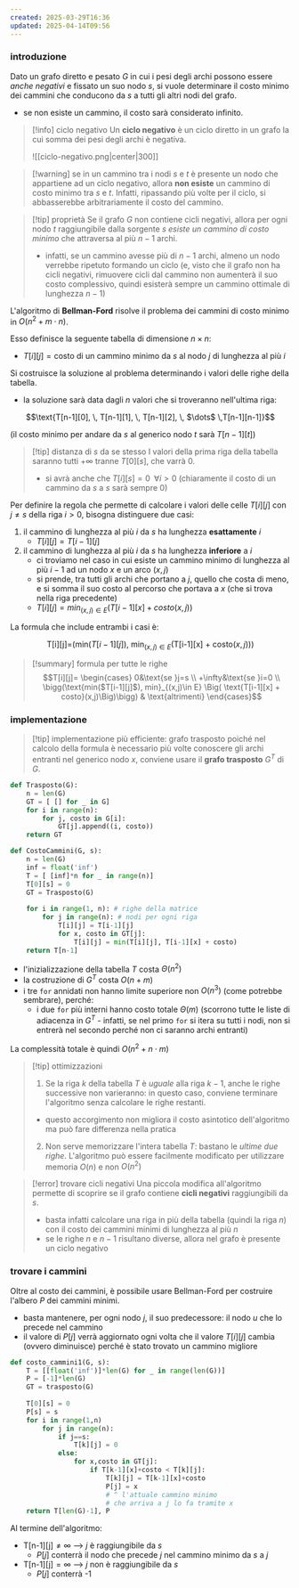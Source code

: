 ```yaml
---
created: 2025-03-29T16:36
updated: 2025-04-14T09:56
---
```

### introduzione
Dato un grafo diretto e pesato $G$ in cui i pesi degli archi possono essere *anche negativi* e fissato un suo nodo $s$, si vuole determinare il costo minimo dei cammini che conducono da $s$ a tutti gli altri nodi del grafo.
- se non esiste un cammino, il costo sarà considerato infinito.

>[!info] ciclo negativo
>Un **ciclo negativo** è un ciclo diretto in un grafo la cui somma dei pesi degli archi è negativa. 
>
>![[ciclo-negativo.png|center|300]]

>[!warning] se in un cammino tra i nodi $s$ e $t$ è presente un nodo che appartiene ad un ciclo negativo, allora **non esiste** un cammino di costo minimo tra $s$ e $t$.
>Infatti, ripassando più volte per il ciclo, si abbasserebbe arbitrariamente il costo del cammino.

>[!tip] proprietà
>Se il grafo $G$ non contiene cicli negativi, allora per ogni nodo $t$ raggiungibile dalla sorgente $s$ *esiste un cammino di costo minimo* che attraversa al più $n-1$ archi.
>- infatti, se un cammino avesse più di $n-1$ archi, almeno un nodo verrebbe ripetuto formando un ciclo (e, visto che il grafo non ha cicli negativi, rimuovere cicli dal cammino non aumenterà il suo costo complessivo, quindi esisterà sempre un cammino ottimale di lunghezza $n-1$)

L'algoritmo di **Bellman-Ford** risolve il problema dei cammini di costo minimo in $O(n^2+m \cdot n)$.

Esso definisce la seguente tabella di dimensione $n\times n$:
- $T[i][j]=\text{costo di un cammino minimo da } s\text{ al nodo } j\text{ di lunghezza al più } i$

Si costruisce la soluzione al problema determinando i valori delle righe della tabella.
- la soluzione sarà data dagli $n$ valori che si troveranno nell'ultima riga:

$$\text{T[n-1][0], \, T[n-1][1], \, T[n-1][2], \, $\dots$  \,T[n-1][n-1]}$$

(il costo minimo per andare da $s$ al generico nodo $t$ sarà $T[n-1][t]$)

> [!tip] distanza di $s$ da se stesso
> I valori della prima riga della tabella saranno tutti $+\infty$ tranne $T[0][s]$, che varrà $0$.
> - si avrà anche che $T[i][s] =0\;\; \forall i>0$ (chiaramente il costo di un cammino da $s$ a $s$ sarà sempre $0$)

Per definire la regola che permette di calcolare i valori delle celle $T[i][j]$ con $j\neq s$ della riga $i > 0$, bisogna distinguere due casi:
1) il cammino di lunghezza al più $i$ da $s$ ha lunghezza **esattamente** $i$
	- $T[i][j]=T[i-1][j]$
2) il cammino di lunghezza al più $i$ da $s$ ha lunghezza **inferiore** a $i$
	- ci troviamo nel caso in cui esiste un cammino minimo di lunghezza al più $i-1$ ad un nodo $x$ e un arco $(x,j)$
	- si prende, tra tutti gli archi che portano a $j$, quello che costa di meno, e si somma il suo costo al percorso che portava a $x$ (che si trova nella riga precedente)
	- $T[i][j] = min_{(x,j)\in E}(T[i-1][x]+costo(x,j))$ 

La formula che include entrambi i casi è:

$$
\text{T[i][j]=} \bigg(\text{min($T[i-1][j]$), min}_{(x,j)\in E} \Big( \text{T[i-1][x] + costo}(x,j)\Big)\bigg)
$$

>[!summary] formula per tutte le righe
>$$T[i][j]= \begin{cases} 0&\text{se }j=s \\ +\infty&\text{se }i=0 \\ \bigg(\text{min($T[i-1][j]$), min}_{(x,j)\in E} \Big( \text{T[i-1][x] + costo}(x,j)\Big)\bigg) & \text{altrimenti} \end{cases}$$

### implementazione
 
>[!tip] implementazione più efficiente: grafo trasposto
>poiché nel calcolo della formula è necessario più volte conoscere gli archi entranti nel generico nodo $x$, conviene usare il **grafo trasposto** $G^T$ di $G$.

```python
def Trasposto(G):
	n = len(G)
	GT = [ [] for _ in G]
	for i in range(n):
		for j, costo in G[i]:
			GT[j].append((i, costo))
	return GT

def CostoCammini(G, s):
	n = len(G)
	inf = float('inf')
	T = [ [inf]*n for _ in range(n)]
	T[0][s] = 0
	GT = Trasposto(G)
	
	for i in range(1, n): # righe della matrice
		for j in range(n): # nodi per ogni riga
			T[i][j] = T[i-1][j]	
			for x, costo in GT[j]:
				T[i][j] = min(T[i][j], T[i-1][x] + costo)
	return T[n-1]
```

- l'inizializzazione della tabella $T$ costa $\Theta(n^2)$
- la costruzione di $G^T$ costa $O(n+m)$
- i tre `for` annidati non hanno limite superiore non $O(n^3)$ (come potrebbe sembrare), perché:
	- i due `for` più interni hanno costo totale $\Theta(m)$ (scorrono tutte le liste di adiacenza in $G^T$ - infatti, se nel primo `for` si itera su tutti i nodi, non si entrerà nel secondo perché non ci saranno archi entranti)

La complessità totale è quindi $O(n^2 +n \cdot m)$

>[!tip] ottimizzazioni
>1) Se la riga $k$ della tabella $T$ è *uguale* alla riga $k-1$, anche le righe successive non varieranno: in questo caso, conviene terminare l'algoritmo senza calcolare le righe restanti.
>	- questo accorgimento non migliora il costo asintotico dell'algoritmo ma può fare differenza nella pratica
>2) Non serve memorizzare l'intera tabella $T$: bastano le *ultime due righe*. L'algoritmo può essere facilmente modificato per utilizzare memoria $O(n)$ e non $O(n^2)$

>[!error] trovare cicli negativi
>Una piccola modifica all'algoritmo permette di scoprire se il grafo contiene **cicli negativi** raggiungibili da $s$.
>- basta infatti calcolare una riga in più della tabella (quindi la riga $n$) con il costo dei cammini minimi di lunghezza al più $n$
>- se le righe $n$ e $n-1$ risultano diverse, allora nel grafo è presente un ciclo negativo
### trovare i cammini
Oltre al costo dei cammini, è possibile usare Bellman-Ford per costruire l'albero $P$ dei cammini minimi.
- basta mantenere, per ogni nodo $j$, il suo predecessore: il nodo $u$ che lo precede nel cammino
- il valore di $P[j]$ verrà aggiornato ogni volta che il valore $T[i][j]$ cambia (ovvero diminuisce) perché è stato trovato un cammino migliore

```python
def costo_cammini1(G, s):
	T = [[float('inf')]*len(G) for _ in range(len(G))]
	P = [-1]*len(G)
	GT = trasposto(G)
	
	T[0][s] = 0
	P[s] = s
	for i in range(1,n)
		for j in range(n):
			if j==s:
				T[k][j] = 0
			else:
				for x,costo in GT[j]:
					if T[k-1][x]+costo < T[k][j]:
						T[k][j] = T[k-1][x]+costo
						P[j] = x
						# ^ l'attuale cammino minimo
						# che arriva a j lo fa tramite x
	return T[len(G)-1], P
```

Al termine dell'algoritmo:
- $\text{T[n-1][j]}\neq \infty$ --> $j$ è raggiungibile da $s$
	- $P[j]$ conterrà il nodo che precede $j$ nel cammino minimo da $s$ a $j$
- $\text{T[n-1][j]} = \infty$ --> $j$ non è raggiungibile da $s$
	- $P[j]$ conterrà -1